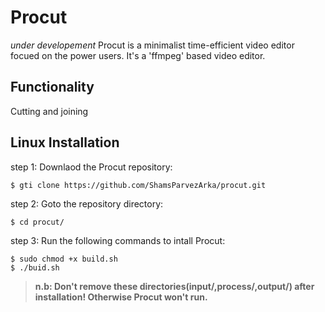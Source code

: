 # Procut
*under developement*
Procut is a minimalist time-efficient video editor focued on the power users. It's a 'ffmpeg' based video editor.

## Functionality
Cutting and joining

## Linux Installation
step 1: Downlaod the Procut repository:

	$ gti clone https://github.com/ShamsParvezArka/procut.git
step 2: Goto the repository directory:

	$ cd procut/
step 3: Run the following commands to intall Procut:

	$ sudo chmod +x build.sh
	$ ./buid.sh

> **n.b: Don't remove these directories(input/,process/,output/) after installation! Otherwise Procut won't run.**


